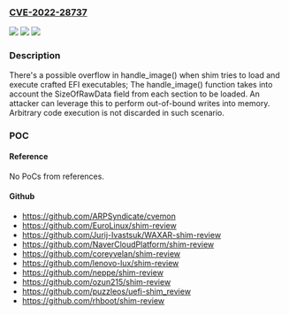 ### [CVE-2022-28737](https://cve.mitre.org/cgi-bin/cvename.cgi?name=CVE-2022-28737)
![](https://img.shields.io/static/v1?label=Product&message=shim&color=blue)
![](https://img.shields.io/static/v1?label=Version&message=0%3C%2015.6%20&color=brighgreen)
![](https://img.shields.io/static/v1?label=Vulnerability&message=n%2Fa&color=brighgreen)

### Description

There's a possible overflow in handle_image() when shim tries to load and execute crafted EFI executables; The handle_image() function takes into account the SizeOfRawData field from each section to be loaded. An attacker can leverage this to perform out-of-bound writes into memory. Arbitrary code execution is not discarded in such scenario.

### POC

#### Reference
No PoCs from references.

#### Github
- https://github.com/ARPSyndicate/cvemon
- https://github.com/EuroLinux/shim-review
- https://github.com/Jurij-Ivastsuk/WAXAR-shim-review
- https://github.com/NaverCloudPlatform/shim-review
- https://github.com/coreyvelan/shim-review
- https://github.com/lenovo-lux/shim-review
- https://github.com/neppe/shim-review
- https://github.com/ozun215/shim-review
- https://github.com/puzzleos/uefi-shim_review
- https://github.com/rhboot/shim-review

